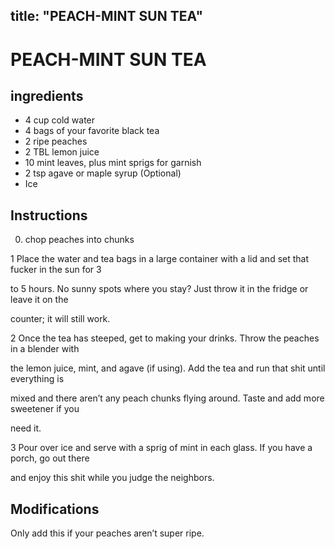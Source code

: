 
title: "PEACH-MINT SUN TEA"
---

# PEACH-MINT SUN TEA

## ingredients
* 4 cup cold water
* 4 bags of your favorite black tea
* 2 ripe peaches
* 2 TBL lemon juice
* 10 mint leaves, plus mint sprigs for garnish
* 2 tsp agave or maple syrup (Optional)
* Ice


## Instructions
0. chop peaches into chunks

1 Place the water and tea bags in a large container with a lid and set that fucker in the sun for 3

to 5 hours. No sunny spots where you stay? Just throw it in the fridge or leave it on the

counter; it will still work.

2 Once the tea has steeped, get to making your drinks. Throw the peaches in a blender with

the lemon juice, mint, and agave (if using). Add the tea and run that shit until everything is

mixed and there aren’t any peach chunks flying around. Taste and add more sweetener if you

need it.

3 Pour over ice and serve with a sprig of mint in each glass. If you have a porch, go out there

and enjoy this shit while you judge the neighbors.



## Modifications
Only add this if your peaches aren’t super ripe.




